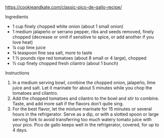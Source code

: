 https://cookieandkate.com/classic-pico-de-gallo-recipe/

Ingredients

* 1 cup finely chopped white onion (about 1 small onion)
* 1 medium jalapeño or serrano pepper, ribs and seeds removed, finely chopped (decrease or omit if sensitive to spice, or add another if you love heat)
* ¼ cup lime juice
* ¾ teaspoon fine sea salt, more to taste
* 1 ½ pounds ripe red tomatoes (about 8 small or 4 large), chopped
* ½ cup finely chopped fresh cilantro (about 1 bunch)

Instructions

1. In a medium serving bowl, combine the chopped onion, jalapeño, lime juice and salt. Let it marinate for about 5 minutes while you chop the tomatoes and cilantro.
1. Add the chopped tomatoes and cilantro to the bowl and stir to combine. Taste, and add more salt if the flavors don’t quite sing.
1. For the best flavor, let the mixture marinate for 15 minutes or several hours in the refrigerator. Serve as a dip, or with a slotted spoon or large serving fork to avoid transferring too much watery tomato juice with your pico. Pico de gallo keeps well in the refrigerator, covered, for up to 4 days.

